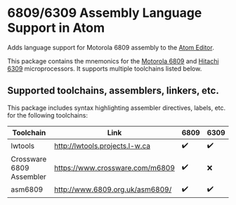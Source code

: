 # 6809/6309 Assembly Language Support in Atom

Adds language support for Motorola 6809 assembly to the [Atom Editor](https://atom.io).

This package contains the mnemonics for the
[Motorola 6809](https://en.wikipedia.org/wiki/Motorola_6809) and
[Hitachi 6309](https://en.wikipedia.org/wiki/Hitachi_6309)
microprocessors. It supports multiple toolchains listed below.

## Supported toolchains, assemblers, linkers, etc.

This package includes syntax highlighting assembler directives, labels, etc. for the following toolchains:

Toolchain | Link | 6809 | 6309
----------|------|------|-----
lwtools | http://lwtools.projects.l-w.ca | :heavy_check_mark: | :heavy_check_mark:
Crossware 6809 Assembler | https://www.crossware.com/m6809 | :heavy_check_mark: | :x:
asm6809 | http://www.6809.org.uk/asm6809/ | :heavy_check_mark: | :heavy_check_mark:
